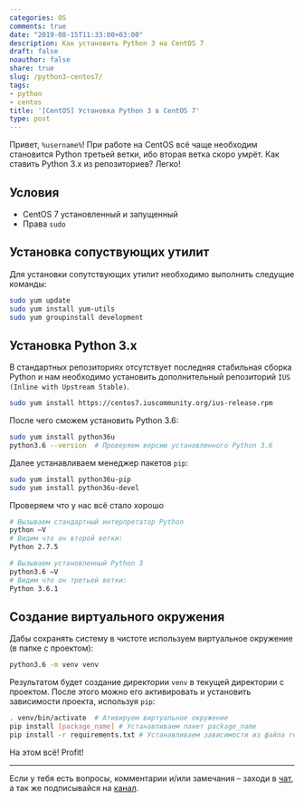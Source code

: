 ```yaml
---
categories: OS
comments: true
date: "2019-08-15T11:33:00+03:00"
description: Как установить Python 3 на CentOS 7
draft: false
noauthor: false
share: true
slug: /python3-centos7/
tags:
- python
- centos
title: '[CentOS] Установка Python 3 в CentOS 7'
type: post
---
```

Привет, `%username%`! При работе на CentOS всё чаще необходим становится Python третьей ветки, ибо вторая ветка скоро умрёт. Как ставить Python 3.x из репозиториев? Легко!

## Условия

- CentOS 7 установленный и запущенный
- Права `sudo`

## Установка сопуствующих утилит

Для установки сопутствующих утилит необходимо выполнить следущие команды:

```bash
sudo yum update
sudo yum install yum-utils 
sudo yum groupinstall development 
```

## Установка Python 3.x

В стандартных репозиториях отсутствует последняя стабильная сборка Python и нам необходимо установить дополнительный репозиторий `IUS (Inline with Upstream Stable)`. 

```bash
sudo yum install https://centos7.iuscommunity.org/ius-release.rpm
```

После чего сможем установить Python 3.6:

```bash
sudo yum install python36u
python3.6 --version  # Проверяем версию установленного Python 3.6
```

Далее устанавливаем менеджер пакетов `pip`:

```bash
sudo yum install python36u-pip
sudo yum install python36u-devel
```

Проверяем что у нас всё стало хорошо

```bash
# Вызываем стандартный интерпретатор Python
python –V
# Видим что он второй ветки:
Python 2.7.5

# Вызываем установленный Python 3 
python3.6 –V
# Видим что он третьей ветки:
Python 3.6.1
```

## Создание виртуального окружения

Дабы сохранять систему в чистоте используем виртуальное окружение (в папке с проектом):

```bash
python3.6 -m venv venv
```

Результатом будет создание директории `venv` в текущей директории с проектом. После этого можно его активировать и установить зависимости проекта, используя `pip`:

```bash
. venv/bin/activate  # Ативируем виртуальное окружение
pip install [package_name] # Устанавливаем пакет package_name
pip install -r requirements.txt # Устанавливаем зависимости из файла requirements.txt
```

На этом всё! Profit!

---
Если у тебя есть вопросы, комментарии и/или замечания – заходи в [чат](https://ttttt.me/jtprogru_chat), а так же подписывайся на [канал](https://ttttt.me/jtprogru_channel).
